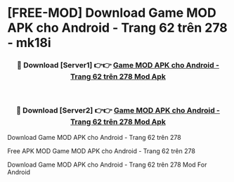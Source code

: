 # [FREE-MOD] Download Game MOD APK cho Android - Trang 62 trên 278 - mk18i


<div align="center">
<h3>🔴 Download [Server1] 👉👉 <a href="https://apk-comot.site?title=Game_MOD_APK_cho_Android_-_Trang_62_trên_278">Game MOD APK cho Android - Trang 62 trên 278 Mod Apk</a></h3><br>

<h3>🔴 Download [Server2] 👉👉 <a href="https://apk-comot.site?title=Game_MOD_APK_cho_Android_-_Trang_62_trên_278">Game MOD APK cho Android - Trang 62 trên 278 Mod Apk</a></h3>
</div>



Download Game MOD APK cho Android - Trang 62 trên 278 

Free APK MOD Game MOD APK cho Android - Trang 62 trên 278 

Download Game MOD APK cho Android - Trang 62 trên 278 Mod For Android
